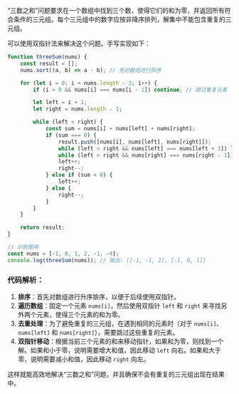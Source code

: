 “三数之和”问题要求在一个数组中找到三个数，使得它们的和为零，并返回所有符合条件的三元组。每个三元组中的数字应按非降序排列，解集中不能包含重复的三元组。

可以使用双指针法来解决这个问题。手写实现如下：

```javascript
function threeSum(nums) {
    const result = [];
    nums.sort((a, b) => a - b); // 先对数组进行排序

    for (let i = 0; i < nums.length - 2; i++) {
        if (i > 0 && nums[i] === nums[i - 1]) continue; // 跳过重复元素

        let left = i + 1;
        let right = nums.length - 1;

        while (left < right) {
            const sum = nums[i] + nums[left] + nums[right];
            if (sum === 0) {
                result.push([nums[i], nums[left], nums[right]]);
                while (left < right && nums[left] === nums[left + 1]) left++; // 跳过重复元素
                while (left < right && nums[right] === nums[right - 1]) right--; // 跳过重复元素
                left++;
                right--;
            } else if (sum < 0) {
                left++;
            } else {
                right--;
            }
        }
    }

    return result;
}

// 示例使用
const nums = [-1, 0, 1, 2, -1, -4];
console.log(threeSum(nums)); // 输出: [[-1, -1, 2], [-1, 0, 1]]
```

### 代码解析：
1. **排序**：首先对数组进行升序排序，以便于后续使用双指针。
2. **遍历数组**：固定一个元素 `nums[i]`，然后使用双指针 `left` 和 `right` 来寻找另外两个元素，使得三个元素的和为零。
3. **去重处理**：为了避免重复的三元组，在遇到相同的元素时（对于 `nums[i]`、`nums[left]` 和 `nums[right]`），需要跳过这些重复的元素。
4. **双指针移动**：根据当前三个元素的和来移动指针，如果和为零，则找到一个解。如果和小于零，说明需要增大和值，因此移动 `left` 向右。如果和大于零，说明需要减小和值，因此移动 `right` 向左。

这样就能高效地解决“三数之和”问题，并且确保不会有重复的三元组出现在结果中。